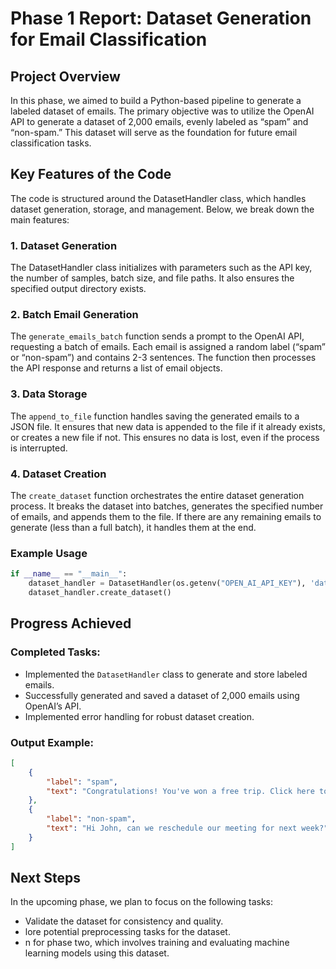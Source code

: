 # Phase 1 Report: Dataset Generation for Email Classification

## Project Overview

In this phase, we aimed to build a Python-based pipeline to generate a labeled dataset of emails. The primary objective
was to utilize the OpenAI API to generate a dataset of 2,000 emails, evenly labeled as “spam” and “non-spam.” This
dataset will serve as the foundation for future email classification tasks.

## Key Features of the Code

The code is structured around the DatasetHandler class, which handles dataset generation, storage, and management.
Below, we break down the main features:

### 1. Dataset Generation

The DatasetHandler class initializes with parameters such as the API key, the number of samples, batch size, and file
paths. It also ensures the specified output directory exists.


### 2. Batch Email Generation

The `generate_emails_batch` function sends a prompt to the OpenAI API, requesting a batch of emails. Each email is assigned a random label (“spam” or “non-spam”) and contains 2-3 sentences. The function then processes the API response and returns a list of email objects.

### 3. Data Storage
The `append_to_file` function handles saving the generated emails to a JSON file. It ensures that new data is appended to the file if it already exists, or creates a new file if not. This ensures no data is lost, even if the process is interrupted.

### 4. Dataset Creation
The `create_dataset` function orchestrates the entire dataset generation process. It breaks the dataset into batches, generates the specified number of emails, and appends them to the file. If there are any remaining emails to generate (less than a full batch), it handles them at the end.

### Example Usage

```python
if __name__ == "__main__":
    dataset_handler = DatasetHandler(os.getenv("OPEN_AI_API_KEY"), 'data', 'dataset.json', 2000, 25)
    dataset_handler.create_dataset()
```
## Progress Achieved

### Completed Tasks:
- Implemented the `DatasetHandler` class to generate and store labeled emails.
- Successfully generated and saved a dataset of 2,000 emails using OpenAI’s API.
- Implemented error handling for robust dataset creation.

### Output Example:

```json
[
    {
        "label": "spam",
        "text": "Congratulations! You've won a free trip. Click here to claim your prize now."
    },
    {
        "label": "non-spam",
        "text": "Hi John, can we reschedule our meeting for next week?"
    }
]
```

## Next Steps

In the upcoming phase, we plan to focus on the following tasks:
- Validate the dataset for consistency and quality.
- lore potential preprocessing tasks for the dataset.
- n for phase two, which involves training and evaluating machine learning models using this dataset.


